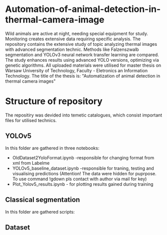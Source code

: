 # Automation-of-animal-detection-in-thermal-camera-image
Wild animals are active at night, needing special equipment for study. Monitoring creates extensive data requiring specific analysis. The repository contains the extensive study of topic analyzing thermal images with advanced segmentation technic. Methods like Falzenszwalb segmentation and YOLOv3 neural network transfer learning are compared. The study enhances results using advanced YOLO versions, optimizing via genetic algorithms. All uploaded materials were utilised for master thesis on Warsaw University of Technology, Faculty - Eletronics an Information Technology. The title of the thesis is: "Automatization of animal detection in thermal camera images"


# Structure of repository

The repositiry was devided into temetic catalogues, which consist important files for utilised technics. 

## YOLOv5 
In this folder are gathered in three notebooks:
- OldDataset2YoloFormat.ipynb -responsible for changing format from xml from Labelme
- YOLOv5_baseline_dataset.ipynb -responsible for traning, testing and visualising predictions (Attention! The data were hidden for puprpose. To use command !gdown pls contact with author via mail for key)
- Plot_Yolov5_results.ipynb - for plotting results gained during training

## Classical segmentation
In this folder are gathered scripts:

## Dataset

